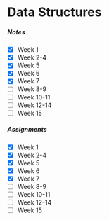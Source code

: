# Data Structures

##### Notes
- [x] Week 1
- [x] Week 2-4
- [x] Week 5
- [x] Week 6
- [x] Week 7
- [ ] Week 8-9
- [ ] Week 10-11
- [ ] Week 12-14
- [ ] Week 15

##### Assignments
- [x] Week 1
- [x] Week 2-4
- [x] Week 5
- [x] Week 6
- [x] Week 7
- [ ] Week 8-9
- [ ] Week 10-11
- [ ] Week 12-14
- [ ] Week 15
